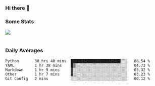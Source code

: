 ### Hi there 👋

<!--
**haruishi43/haruishi43** is a ✨ _special_ ✨ repository because its `README.md` (this file) appears on your GitHub profile.

Here are some ideas to get you started:

- 🔭 I’m currently working on ...
- 🌱 I’m currently learning ...
- 👯 I’m looking to collaborate on ...
- 🤔 I’m looking for help with ...
- 💬 Ask me about ...
- 📫 How to reach me: ...
- 😄 Pronouns: ...
- ⚡ Fun fact: ...
-->

### Some Stats
<div>
  <img align="center" src="https://github-readme-stats.vercel.app/api?username=haruishi43&count_private=true&show_icons=true" />
</div>

</br>

### Daily Averages

<!--START_SECTION:waka-->
```text
Python       30 hrs 40 mins  ██████████████████████░░░   88.54 % 
YAML         1 hr 38 mins    █▒░░░░░░░░░░░░░░░░░░░░░░░   04.73 % 
Markdown     1 hr 9 mins     ▓░░░░░░░░░░░░░░░░░░░░░░░░   03.32 % 
Other        1 hr 7 mins     ▓░░░░░░░░░░░░░░░░░░░░░░░░   03.23 % 
Git Config   2 mins          ░░░░░░░░░░░░░░░░░░░░░░░░░   00.12 % 
```
<!--END_SECTION:waka-->
